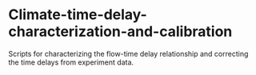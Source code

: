 # Climate-time-delay-characterization-and-calibration
Scripts for characterizing the flow-time delay relationship and correcting the time delays from experiment data.
